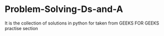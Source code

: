 # Problem-Solving-Ds-and-A

It is the collection of solutions in python for taken from  GEEKS FOR GEEKS practise section
